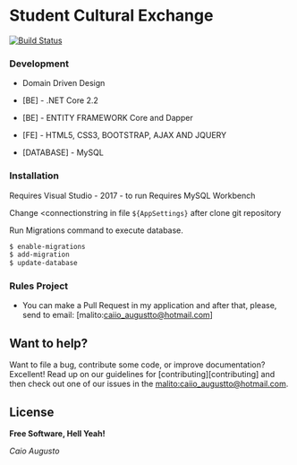 # Student Cultural Exchange

[![Build Status](https://travis-ci.org/joemccann/dillinger.svg?branch=master)](https://github.com/caioaugusto1/MarketInter.Core.git)

### Development

* Domain Driven Design 

* [BE] - .NET Core 2.2 
* [BE] - ENTITY FRAMEWORK Core and Dapper 
* [FE] - HTML5, CSS3, BOOTSTRAP, AJAX AND JQUERY
* [DATABASE] - MySQL


### Installation

Requires Visual Studio - 2017 - to run
Requires MySQL Workbench 

Change <connectionstring in file `${AppSettings}` after clone git repository

Run Migrations command to execute database.

```sh
$ enable-migrations
$ add-migration
$ update-database
```

### Rules Project

 - You can make a Pull Request in my application and after that, please, send to email: [malito:caiio_augustto@hotmail.com]
 
## Want to help?

Want to file a bug, contribute some code, or improve documentation? Excellent! Read up on our
guidelines for [contributing][contributing] and then check out one of our issues in the [malito:caiio_augustto@hotmail.com](https://github.com/caioaugusto1/MarketInter.Core.git).

License
----


**Free Software, Hell Yeah!**

*Caio Augusto*
